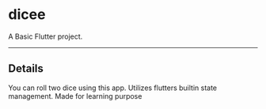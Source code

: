 # dicee

A Basic Flutter project.

---

## Details

You can roll two dice using this app. Utilizes flutters builtin state management. Made for learning purpose
